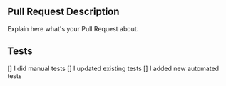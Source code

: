 ## Pull Request Description

Explain here what's your Pull Request about.

## Tests

[] I did manual tests
[] I updated existing tests
[] I added new automated tests
